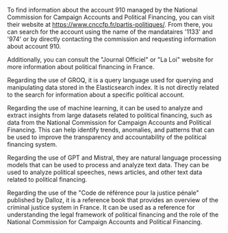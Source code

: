 To find information about the account 910 managed by the National Commission for Campaign Accounts and Political Financing, you can visit their website at <https://www.cnccfp.fr/partis-politiques/>. From there, you can search for the account using the name of the mandataires '1133' and '974' or by directly contacting the commission and requesting information about account 910.

Additionally, you can consult the "Journal Officiel" or "La Loi" website for more information about political financing in France.

Regarding the use of GROQ, it is a query language used for querying and manipulating data stored in the Elasticsearch index. It is not directly related to the search for information about a specific political account.

Regarding the use of machine learning, it can be used to analyze and extract insights from large datasets related to political financing, such as data from the National Commission for Campaign Accounts and Political Financing. This can help identify trends, anomalies, and patterns that can be used to improve the transparency and accountability of the political financing system.

Regarding the use of GPT and Mistral, they are natural language processing models that can be used to process and analyze text data. They can be used to analyze political speeches, news articles, and other text data related to political financing.

Regarding the use of the "Code de référence pour la justice pénale" published by Dalloz, it is a reference book that provides an overview of the criminal justice system in France. It can be used as a reference for understanding the legal framework of political financing and the role of the National Commission for Campaign Accounts and Political Financing.